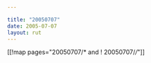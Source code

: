 ```yaml
---

title: "20050707"
date: 2005-07-07
layout: rut
---
```


[[!map pages="20050707/* and ! 20050707/*/*"]]
